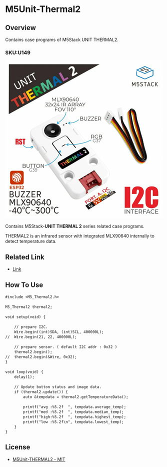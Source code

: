 # M5Unit-Thermal2

## Overview

Contains case programs of M5Stack UNIT THERMAL2. 

### SKU:U149
![Unit Thermal 2](./docs/unit-thermal2.webp)

Contains M5Stack-**UNIT THERMAL 2** series related case programs.

THERMAL2 is an infrared sensor with integrated MLX90640 internally to detect temperature data.

## Related Link

- [Link](https://docs.m5stack.com/en/unit/UNIT%20Thermal2)

## How To Use

```
#include <M5_Thermal2.h>

M5_Thermal2 thermal2;

void setup(void) {

    // prepare I2C.
    Wire.begin((int)SDA, (int)SCL, 400000L);
//  Wire.begin(21, 22, 400000L);

    // prepare sensor. ( default I2C addr : 0x32 )
    thermal2.begin();
//  thermal2.begin(&Wire, 0x32);
}

void loop(void) {
    delay(1);

    // Update button status and image data.
    if (thermal2.update()) {
        auto &tempdata = thermal2.getTemperatureData();

        printf("avg :%5.2f  ", tempdata.average_temp);
        printf("med :%5.2f  ", tempdata.median_temp);
        printf("high:%5.2f  ", tempdata.highest_temp);
        printf("low :%5.2f\n", tempdata.lowest_temp);
    }
}
```

## License

- [M5Unit-THERMAL2 - MIT](LICENSE)